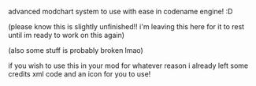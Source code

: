advanced modchart system to use with ease in codename engine! :D

(please know this is slightly unfinished!! i'm leaving this here for it to rest until im ready to work on this again)

(also some stuff is probably broken lmao)

if you wish to use this in your mod for whatever reason i already left some credits xml code and an icon for you to use!